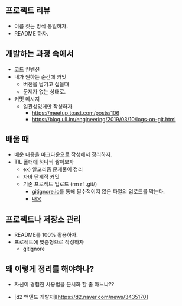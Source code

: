 ## 프로젝트 리뷰

* 이름 짓는 방식 통일하자.
* README 하자.



## 개발하는 과정 속에서

* 코드 컨벤션
* 내가 원하는 순간에 커밋
  * 버전을 남기고 싶을때
  * 문제가 없는 상태로.
* 커밋 메시지
  * 일관성있게만 작성하자.
    * https://meetup.toast.com/posts/106 
    * https://blog.ull.im/engineering/2019/03/10/logs-on-git.html



## 배울 때

* 배운 내용을 마크다운으로 작성해서 정리하자.
* TIL 폴더에 하나씩 쌓아보자
  * ex) 알고리즘 문제풀이 정리
  * 자바 단계적 커밋
  * 기존 프로젝트 업로드 (rm rf .git/)
    * [gitignore.io](https://www.toptal.com/developers/gitignore)를 통해 필수적이지 않은 파일의 업로드를 막는다.
    * [내용](gitignore.md)



## 프로젝트나 저장소 관리

* README를 100% 활용하자.
* 프로젝트에 맞춤형으로 작성하자
  * gitignore



## 왜 이렇게 정리를 해야하나?

* 자신이 경험한 사용법을 문서화 할 줄 아느냐??

* [d2 백엔드 개발자][https://d2.naver.com/news/3435170]

  

